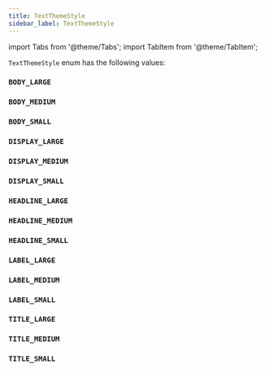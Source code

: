 ```yaml
---
title: TextThemeStyle
sidebar_label: TextThemeStyle
---
```


import Tabs from '@theme/Tabs';
import TabItem from '@theme/TabItem';

`TextThemeStyle` enum has the following values:

### `BODY_LARGE`

### `BODY_MEDIUM`

### `BODY_SMALL`

### `DISPLAY_LARGE`

### `DISPLAY_MEDIUM`

### `DISPLAY_SMALL`

### `HEADLINE_LARGE`

### `HEADLINE_MEDIUM`

### `HEADLINE_SMALL`

### `LABEL_LARGE`

### `LABEL_MEDIUM`

### `LABEL_SMALL`

### `TITLE_LARGE`

### `TITLE_MEDIUM`

### `TITLE_SMALL`

